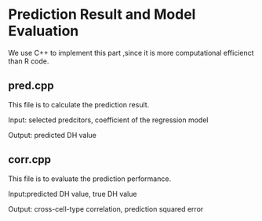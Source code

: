 # Prediction Result and Model Evaluation
We use C++ to implement this part ,since it is more computational efficienct than R code. 

## pred.cpp

This file is to calculate the prediction result.

Input: selected predcitors, coefficient of the regression model

Output: predicted DH value


## corr.cpp

This file is to evaluate the prediction performance.  

Input:predicted DH value, true DH value

Output: cross-cell-type correlation, prediction squared error
